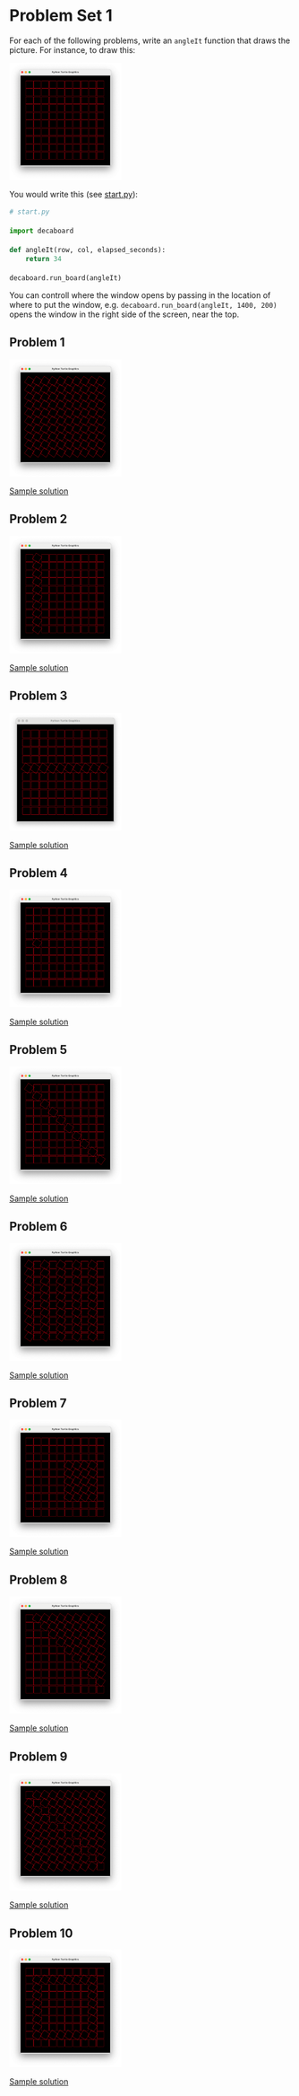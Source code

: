 # Problem Set 1

For each of the following problems, write an `angleIt` function that draws the
picture. For instance, to draw this:

<img src="start.png" width="200">

You would write this (see [start.py](start.py)):

```python
# start.py

import decaboard

def angleIt(row, col, elapsed_seconds):
    return 34

decaboard.run_board(angleIt)
```

You can controll where the window opens by passing in the location of where to
put the window, e.g. `decaboard.run_board(angleIt, 1400, 200)` opens the window
in the right side of the screen, near the top.

## Problem 1

<img src="prob1.png" width="200">

[Sample solution](prob1_sol.py)

## Problem 2

<img src="prob2.png" width="200">

[Sample solution](prob2_sol.py)

## Problem 3

<img src="prob3.png" width="200">

[Sample solution](prob3_sol.py)

## Problem 4

<img src="prob4.png" width="200">

[Sample solution](prob4_sol.py)

## Problem 5

<img src="prob5.png" width="200">

[Sample solution](prob5_sol.py)

## Problem 6

<img src="prob6.png" width="200">

[Sample solution](prob6_sol.py)

## Problem 7

<img src="prob7.png" width="200">

[Sample solution](prob7_sol.py)

## Problem 8

<img src="prob8.png" width="200">

[Sample solution](prob8_sol.py)

## Problem 9

<img src="prob9.png" width="200">

[Sample solution](prob9_sol.py) 

## Problem 10

<img src="prob10.png" width="200">

[Sample solution](prob10_sol.py)
